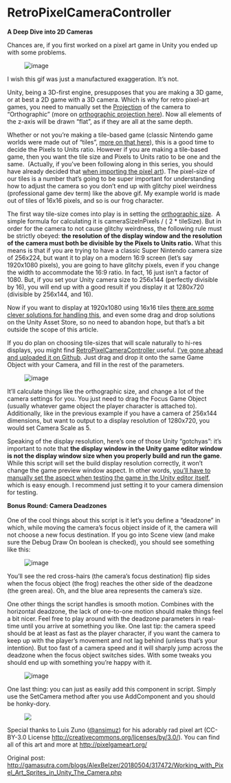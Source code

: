 # RetroPixelCameraController

<p><strong>A Deep Dive into 2D Cameras</strong></p>

<p>Chances are, if you first worked on a pixel art game in Unity you ended up with some problems.</p>

<figure data-orig-height="370" data-orig-width="496"><img alt="image" data-orig-height="370" data-orig-width="496" src="https://78.media.tumblr.com/db066e3b4062d804ef90371f806842aa/tumblr_inline_p847k6n1Na1sph69g_540.gif" /></figure>

<p>I wish this gif was just a manufactured exaggeration. It&rsquo;s not.</p>

<p>Unity, being a 3D-first engine, presupposes that you are making a 3D game, or at best a 2D game with a 3D camera. Which is why for retro pixel-art games, you need to manually set the&nbsp;<a href="https://docs.unity3d.com/Manual/class-Camera.html">Projection</a>&nbsp;of the camera to &ldquo;Orthographic&rdquo; (more on&nbsp;<a href="https://en.wikipedia.org/wiki/Orthographic_projection">orthographic projection here</a>). Now all elements of the z-axis will be drawn &ldquo;flat&rdquo;, as if they are all at the same depth.&nbsp;</p>

<p>Whether or not you&rsquo;re making a tile-based game (classic Nintendo game worlds were made out of &ldquo;tiles&rdquo;,&nbsp;<a href="https://en.wikipedia.org/wiki/Tile-based_video_game">more on that here</a>), this is a good time to decide the Pixels to Units ratio. However if you are making a tile-based game, then you want the tile size and Pixels to Units ratio to be one and the same.&nbsp; (Actually, if you&rsquo;ve been following along in this series, you should have already decided that&nbsp;<a href="https://github.com/dithyrambs/SpriteProcessorScript">when importing the pixel art</a>). The pixel-size of our tiles is a number that&rsquo;s going to be super important for understanding how to adjust the camera so you don&rsquo;t end up with glitchy pixel weirdness (professional game dev term) like the above gif. My example world is made out of tiles of 16x16 pixels, and so is our frog character.&nbsp;</p>

<p>The first way tile-size comes into play is in setting the&nbsp;<a href="https://docs.unity3d.com/ScriptReference/Camera-orthographicSize.html">orthographic size</a>.&nbsp; A simple formula for calculating it is cameraSizeInPixels / ( 2 * tileSize). But in order for the camera to not cause glitchy weirdness, the following rule must be strictly obeyed:&nbsp;<strong>the resolution of the display window and the resolution of the camera must both be divisible by the Pixels to Units ratio.</strong>&nbsp;What this means is that if you are trying to have a classic Super Nintendo camera size of 256x224, but want it to play on a modern 16:9 screen (let&rsquo;s say 1920x1080 pixels), you are going to have glitchy pixels, even if you change the width to accommodate the 16:9 ratio. In fact, 16 just isn&rsquo;t a factor of 1080. But, if you set your Unity camera size to 256x144 (perfectly divisible by 16), you will end up with a good result if you display it at 1280x720 (divisible by 256x144, and 16).&nbsp;</p>

<p>Now if you want to display at 1920x1080 using 16x16 tiles&nbsp;<a href="https://www.youtube.com/watch?v=yI8JrBNTwkc">there are some clever solutions for handling this</a>, and even some drag and drop solutions on the Unity Asset Store, so no need to abandon hope, but that&rsquo;s a bit outside the scope of this article.&nbsp;</p>

<p>If you do plan on choosing tile-sizes that will scale naturally to hi-res displays, you might find&nbsp;<a href="https://github.com/dithyrambs/RetroPixelCameraController">RetroPixelCameraController&nbsp;</a>useful.&nbsp;<a href="https://github.com/dithyrambs/RetroPixelCameraController">I&rsquo;ve gone ahead and uploaded it on Github</a>. Just drag and drop it onto the same Game Object with your Camera, and fill in the rest of the parameters.</p>

<figure data-orig-height="472" data-orig-width="418"><img alt="image" data-orig-height="472" data-orig-width="418" src="https://78.media.tumblr.com/21ccf9982817dcebf013a8404d04d2f3/tumblr_inline_p84ma4HyKH1sph69g_540.png" /></figure>

<p>It&rsquo;ll calculate things like the orthographic size, and change a lot of the camera settings for you. You just need to drag the Focus Game Object (usually whatever game object the player character is attached to). Additionally, like in the previous example if you have a camera of 256x144 dimensions, but want to output to a display resolution of 1280x720, you would set Camera Scale as 5.</p>

<p>Speaking of the display resolution, here&rsquo;s one of those Unity &ldquo;gotchyas&rdquo;: it&rsquo;s important to note that&nbsp;<strong>the display window in the Unity game editor window is not the display window size when you properly build and run the game</strong>. While this script will set the build display resolution correctly, it won&rsquo;t change the game preview window aspect. In other words,&nbsp;<a href="https://docs.unity3d.com/Manual/GameView.html">you&rsquo;ll have to manually set the aspect when testing the game in the Unity editor itself</a>, which is easy enough. I recommend just setting it to your camera dimension for testing.</p>

<p><strong>Bonus Round: Camera Deadzones</strong><br />
<br />
One of the cool things about this script is it let&rsquo;s you define a&nbsp;&ldquo;deadzone&rdquo; in which, while moving the camera&rsquo;s focus object inside of it, the camera will not choose a new focus destination. If you go into Scene view (and make sure the Debug Draw On boolean is checked), you should see something like this:</p>

<figure data-orig-height="223" data-orig-width="482"><img alt="image" data-orig-height="223" data-orig-width="482" src="https://78.media.tumblr.com/d7f88388d0fecb5f663f69a9f3257375/tumblr_inline_p84o70XNw41sph69g_540.gif" /></figure>

<p>You&rsquo;ll see the red cross-hairs (the camera&rsquo;s focus destination) flip sides when the focus object (the frog) reaches the other side of the deadzone (the green area). Oh, and the blue area represents the camera&rsquo;s size.&nbsp;</p>

<p>One other things the script handles is smooth motion. Combines with the horizontal deadzone, the lack of one-to-one motion should make things feel a bit nicer. Feel free to play around with the deadzone parameters in real-time until you arrive at something you like. One last tip: the camera speed should be at least as fast as the player character, if you want the camera to keep up with the player&rsquo;s movement and not lag behind (unless that&rsquo;s your intention). But too fast of a camera speed and it will sharply jump across the deadzone when the focus object switches sides. With some tweaks you should end up with something you&rsquo;re happy with it.</p>

<figure data-orig-height="269" data-orig-width="482"><img alt="image" data-orig-height="269" data-orig-width="482" src="https://78.media.tumblr.com/4227e42ed3514d3296c362906ae90371/tumblr_inline_p84obgffJ01sph69g_540.gif" /></figure>

<p>One last thing: you can just as easily add this component in script. Simply use the SetCamera method after you use AddComponent and you should be honky-dory.</p>

<figure data-orig-height="46" data-orig-width="920"><img data-img-key="584" data-orig-height="46" data-orig-width="920" src="https://78.media.tumblr.com/b60cf457b4940111147295a263bd6b8b/tumblr_inline_p84q2ycUaZ1sph69g_540.png" /></figure>

<p>Special thanks to Luis Zuno (<a href="https://twitter.com/ansimuz">@ansimuz</a>) for his adorably rad pixel art&nbsp;(CC-BY-3.0 License&nbsp;<a href="http://creativecommons.org/licenses/by/3.0/">http://creativecommons.org/licenses/by/3.0/</a>). You can find all of this art and more at&nbsp;<a href="http://pixelgameart.org/web/">http://pixelgameart.org/</a></p>

Original post:
http://gamasutra.com/blogs/AlexBelzer/20180504/317472/Working_with_Pixel_Art_Sprites_in_Unity_The_Camera.php
